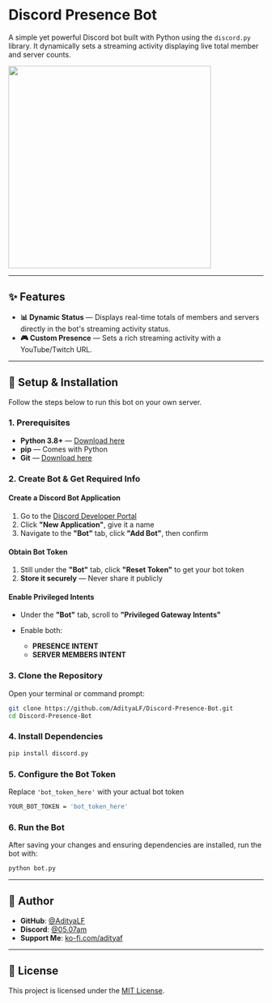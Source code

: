 # Discord Presence Bot

A simple yet powerful Discord bot built with Python using the `discord.py` library. It dynamically sets a streaming activity displaying live total member and server counts.

<img src="https://i.ibb.co/xtv0cvDB/image.png" width="400" />

---

## ✨ Features

* **📊 Dynamic Status** — Displays real-time totals of members and servers directly in the bot's streaming activity status.
* **🎮 Custom Presence** — Sets a rich streaming activity with a YouTube/Twitch URL.

---

## 🚀 Setup & Installation

Follow the steps below to run this bot on your own server.

### 1. Prerequisites

* **Python 3.8+** — [Download here](https://www.python.org/downloads/)
* **pip** — Comes with Python
* **Git** — [Download here](https://git-scm.com/downloads)

### 2. Create Bot & Get Required Info

#### Create a Discord Bot Application

1. Go to the [Discord Developer Portal](https://discord.com/developers/applications)
2. Click **"New Application"**, give it a name
3. Navigate to the **"Bot"** tab, click **"Add Bot"**, then confirm

#### Obtain Bot Token

1. Still under the **"Bot"** tab, click **"Reset Token"** to get your bot token
2. **Store it securely** — Never share it publicly

#### Enable Privileged Intents

* Under the **"Bot"** tab, scroll to **"Privileged Gateway Intents"**
* Enable both:

  * **PRESENCE INTENT**
  * **SERVER MEMBERS INTENT**

### 3. Clone the Repository

Open your terminal or command prompt:

```bash
git clone https://github.com/AdityaLF/Discord-Presence-Bot.git
cd Discord-Presence-Bot
```

### 4. Install Dependencies 

```bash
pip install discord.py
```

### 5. Configure the Bot Token

Replace `'bot_token_here'` with your actual bot token

```bash
YOUR_BOT_TOKEN = 'bot_token_here'
```

### 6. Run the Bot

After saving your changes and ensuring dependencies are installed, run the bot with:

```bash
python bot.py
```

---

## 👤 Author

* **GitHub**: [@AdityaLF](https://github.com/AdityaLF)
* **Discord**: [@05.07am](https://discordapp.com/users/786163564205047839)
* **Support Me**: [ko-fi.com/adityaf](https://ko-fi.com/adityaf)

---

## 📄 License

This project is licensed under the [MIT License](LICENSE).
